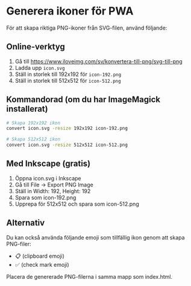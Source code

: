 # Generera ikoner för PWA

För att skapa riktiga PNG-ikoner från SVG-filen, använd följande:

## Online-verktyg
1. Gå till https://www.iloveimg.com/sv/konvertera-till-png/svg-till-png
2. Ladda upp `icon.svg`
3. Ställ in storlek till 192x192 för `icon-192.png`
4. Ställ in storlek till 512x512 för `icon-512.png`

## Kommandorad (om du har ImageMagick installerat)
```bash
# Skapa 192x192 ikon
convert icon.svg -resize 192x192 icon-192.png

# Skapa 512x512 ikon  
convert icon.svg -resize 512x512 icon-512.png
```

## Med Inkscape (gratis)
1. Öppna icon.svg i Inkscape
2. Gå till File → Export PNG Image
3. Ställ in Width: 192, Height: 192
4. Spara som icon-192.png
5. Upprepa för 512x512 och spara som icon-512.png

## Alternativ
Du kan också använda följande emoji som tillfällig ikon genom att skapa PNG-filer:
- 📋 (clipboard emoji)
- ✅ (check mark emoji)

Placera de genererade PNG-filerna i samma mapp som index.html.